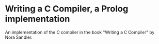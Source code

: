 # Writing a C Compiler, a Prolog implementation

An implementation of the C compiler in the book "Writing a C Compiler" by Nora Sandler.
